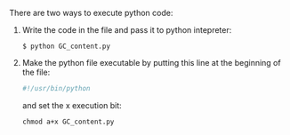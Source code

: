 There are two ways to execute python code:

1. Write the code in the file and pass it to python intepreter:
  
   ```
   $ python GC_content.py
   ```

2. Make the python file executable by putting this line at the beginning of the file:

   ```python
   #!/usr/bin/python

   ```

   and set the x execution bit:

   ```
   chmod a+x GC_content.py
   ```



